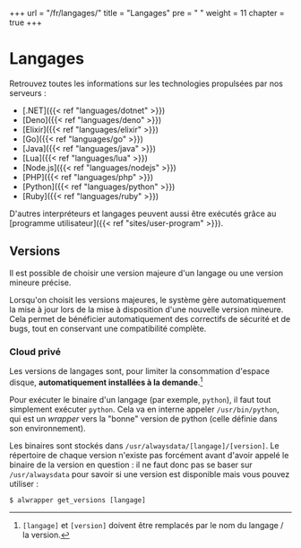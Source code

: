 +++
url = "/fr/langages/"
title = "Langages"
pre = "<i class='fas fa-fw fa-code'></i> "
weight = 11
chapter = true
+++

# Langages

Retrouvez toutes les informations sur les technologies propulsées par nos serveurs :

* [.NET]({{< ref "languages/dotnet" >}})
* [Deno]({{< ref "languages/deno" >}})
* [Elixir]({{< ref "languages/elixir" >}})
* [Go]({{< ref "languages/go" >}})
* [Java]({{< ref "languages/java" >}})
* [Lua]({{< ref "languages/lua" >}})
* [Node.js]({{< ref "languages/nodejs" >}})
* [PHP]({{< ref "languages/php" >}})
* [Python]({{< ref "languages/python" >}})
* [Ruby]({{< ref "languages/ruby" >}})

D'autres interpréteurs et langages peuvent aussi être exécutés grâce au [programme utilisateur]({{< ref "sites/user-program" >}}).

## Versions

Il est possible de choisir une version majeure d'un langage ou une version mineure précise.

Lorsqu'on choisit les versions majeures, le système gère automatiquement la mise à jour lors de la mise à disposition d'une nouvelle version mineure. Cela permet de bénéficier automatiquement des correctifs de sécurité et de bugs, tout en conservant une compatibilité complète.


### Cloud privé

Les versions de langages sont, pour limiter la consommation d'espace disque, **automatiquement installées à la demande**.[^1]

Pour exécuter le binaire d'un langage (par exemple, `python`), il faut tout simplement exécuter `python`. Cela va en interne appeler `/usr/bin/python`, qui est un *wrapper* vers la "bonne" version de python (celle définie dans son environnement).

Les binaires sont stockés dans `/usr/alwaysdata/[langage]/[version]`. Le répertoire de chaque version n'existe pas forcément avant d'avoir appelé le binaire de la version en question : il ne faut donc pas se baser sur `/usr/alwaysdata` pour savoir si une version est disponible mais vous pouvez utiliser :

```
$ alwrapper get_versions [langage]
```

[^1]: `[langage]` et `[version]` doivent être remplacés par le nom du langage / la version.
